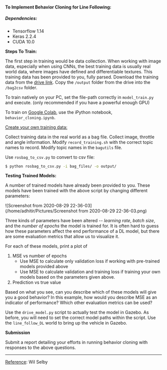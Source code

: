 #### To Implement Behavior Cloning for Line Following:

##### Dependencies:

* Tensorflow 1.14
* Keras 2.2.4
* CUDA 10.0



**Steps To Train:**

The first step in training would be data collection. When working with image data, especially when using CNNs, the best training data is usually real world data, where images have defined and differentiable textures. This training data has been provided to you, fully parsed. Download the training data from the [drive link](https://drive.google.com/drive/folders/1V4SbIxo7ohxFTo1Z0IslWOiT2gmk3DQ9). Copy the `/output` folder from the drive into the `/bag2csv` folder. 

To train natively on your PC, set the file-path correctly in  `model_train.py` and execute. (only recommended if you have a powerful enough GPU)

To train on [Google Colab](https://colab.research.google.com/), use the iPython notebook, `behavior_cloning.ipynb`. 

<u>Create your own training data:</u>

Collect training data in the real world as a bag file. Collect image, throttle and angle information. Modify `record_training.sh` with the correct topic names to record. Modify topic names in the `bagutils` file. 

Use `rosbag_to_csv.py` to convert to csv file:

```bash
$ python rosbag_to_csv.py -i bag_files/ -o output/
```



**Testing Trained Models:**

A number of trained models have already been provided to you. These models have been trained with the above script by changing different parameters:

![Screenshot from 2020-08-29 22-36-03](/home/adhitir/Pictures/Screenshot from 2020-08-29 22-36-03.png)

Three kinds of parameters have been altered -- *learning rate*, *batch size*, and the *number of epochs* the model is trained for. It is often hard to guess how these parameters affect the end performance of a DL model, but there are some evaluation metrics that allow us to visualize it. 

For each of these models, print a plot of

1. MSE vs number of epochs
   - Use MSE to calculate only validation loss if working with pre-trained models provided above
   - Use MSE to calculate validation and training loss if training your own models based on the parameters given above. 
2. Prediction vs true value

Based on what you see, can you describe which of these models will give you a good behavior? In this example, how would you describe MSE as an indicator of performance? Which other evaluation metrics can be used?

Use the `drive_model.py` script to actually test the model in Gazebo. As before, you will need to set the correct model paths within the script. Use the `line_follow_DL` world to bring up the vehicle in Gazebo.



**Submission**

Submit a report detailing your efforts in running behavior cloning with responses to the above questions. 

---

<u>Reference</u>: Wil Selby